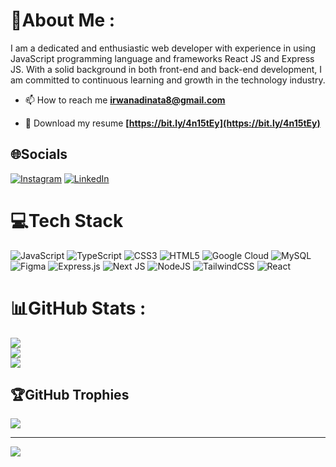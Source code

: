 # 💫About Me :
I am a dedicated and enthusiastic web developer with experience in using JavaScript programming language and frameworks React JS and Express JS. With a solid background in both front-end and back-end development, I am committed to continuous learning and growth in the technology industry.

- 📫 How to reach me **irwanadinata8@gmail.com**

- 📄 Download my resume **[https://bit.ly/4n15tEy](https://bit.ly/4n15tEy)**

## 🌐Socials
[![Instagram](https://img.shields.io/badge/Instagram-%23E4405F.svg?logo=Instagram&logoColor=white)](https://instagram.com/irwanadinata_) [![LinkedIn](https://img.shields.io/badge/LinkedIn-%230077B5.svg?logo=linkedin&logoColor=white)](https://linkedin.com/in/irwanadinata) 

# 💻Tech Stack
![JavaScript](https://img.shields.io/badge/javascript-%23323330.svg?style=for-the-badge&logo=javascript&logoColor=%23F7DF1E) ![TypeScript](https://img.shields.io/badge/typescript-%23007ACC.svg?style=for-the-badge&logo=typescript&logoColor=white) ![CSS3](https://img.shields.io/badge/css3-%231572B6.svg?style=for-the-badge&logo=css3&logoColor=white) ![HTML5](https://img.shields.io/badge/html5-%23E34F26.svg?style=for-the-badge&logo=html5&logoColor=white) ![Google Cloud](https://img.shields.io/badge/Google%20Cloud-%234285F4.svg?style=for-the-badge&logo=google-cloud&logoColor=white) ![MySQL](https://img.shields.io/badge/mysql-%2300f.svg?style=for-the-badge&logo=mysql&logoColor=white) 	![Figma](https://img.shields.io/badge/figma-%23F24E1E.svg?style=for-the-badge&logo=figma&logoColor=white) ![Express.js](https://img.shields.io/badge/express.js-%23404d59.svg?style=for-the-badge&logo=express&logoColor=%2361DAFB) ![Next JS](https://img.shields.io/badge/Next-black?style=for-the-badge&logo=next.js&logoColor=white) ![NodeJS](https://img.shields.io/badge/node.js-6DA55F?style=for-the-badge&logo=node.js&logoColor=white) ![TailwindCSS](https://img.shields.io/badge/tailwindcss-%2338B2AC.svg?style=for-the-badge&logo=tailwind-css&logoColor=white) ![React](https://img.shields.io/badge/react-%2320232a.svg?style=for-the-badge&logo=react&logoColor=%2361DAFB)
# 📊GitHub Stats :
![](https://github-readme-stats.vercel.app/api?username=irwanadinata&theme=radical&hide_border=false&include_all_commits=true&count_private=false)<br/>
![](https://github-readme-streak-stats.herokuapp.com/?user=irwanadinata&theme=radical&hide_border=false)<br/>
![](https://github-readme-stats.vercel.app/api/top-langs/?username=irwanadinata&theme=radical&hide_border=false&include_all_commits=true&count_private=false&layout=compact)

## 🏆GitHub Trophies
![](https://github-trophies.vercel.app/?username=irwanadinata&theme=radical&no-frame=false&no-bg=false&margin-w=4)

---
[![](https://visitcount.itsvg.in/api?id=irwanadinata&icon=0&color=0)](https://visitcount.itsvg.in)
